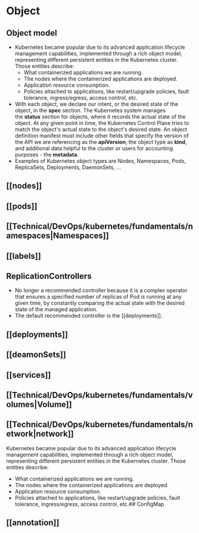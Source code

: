 # Object
## Object model
- Kubernetes became popular due to its advanced application lifecycle management capabilities, implemented through a rich object model, representing different persistent entities in the Kubernetes cluster. Those entities describe:
	- What containerized applications we are running.
	- The nodes where the containerized applications are deployed.
	- Application resource consumption.
	- Policies attached to applications, like restart/upgrade policies, fault tolerance, ingress/egress, access control, etc.
- With each object, we declare our intent, or the desired state of the object, in the **spec** section. The Kubernetes system manages the **status** section for objects, where it records the actual state of the object. At any given point in time, the Kubernetes Control Plane tries to match the object's actual state to the object's desired state. An object definition manifest must include other fields that specify the version of the API we are referencing as the **apiVersion**, the object type as **kind**, and additional data helpful to the cluster or users for accounting purposes - the **metadata**.
- Examples of Kubernetes object types are Nodes, Namespaces, Pods, ReplicaSets, Deployments, DaemonSets, ...
## [[nodes]]
## [[pods]]
## [[Technical/DevOps/kubernetes/fundamentals/namespaces|Namespaces]]
## [[labels]]
## ReplicationControllers
- No longer a recommended controller because it is a complex operator that ensures a specified number of replicas of Pod is running at any given time, by constantly comparing the actual state with the desired state of the managed application.
- The default recommended controller is the [[deployments]].
## [[deployments]]
## [[deamonSets]]
## [[services]]
## [[Technical/DevOps/kubernetes/fundamentals/volumes|Volume]]
## [[Technical/DevOps/kubernetes/fundamentals/network|network]]
Kubernetes became popular due to its advanced application lifecycle management capabilities, implemented through a rich object model, representing different persistent entities in the Kubernetes cluster. Those entities describe:

- What containerized applications we are running.
- The nodes where the containerized applications are deployed.
- Application resource consumption.
- Policies attached to applications, like restart/upgrade policies, fault tolerance, ingress/egress, access control, etc.## ConfigMap
## [[annotation]]
